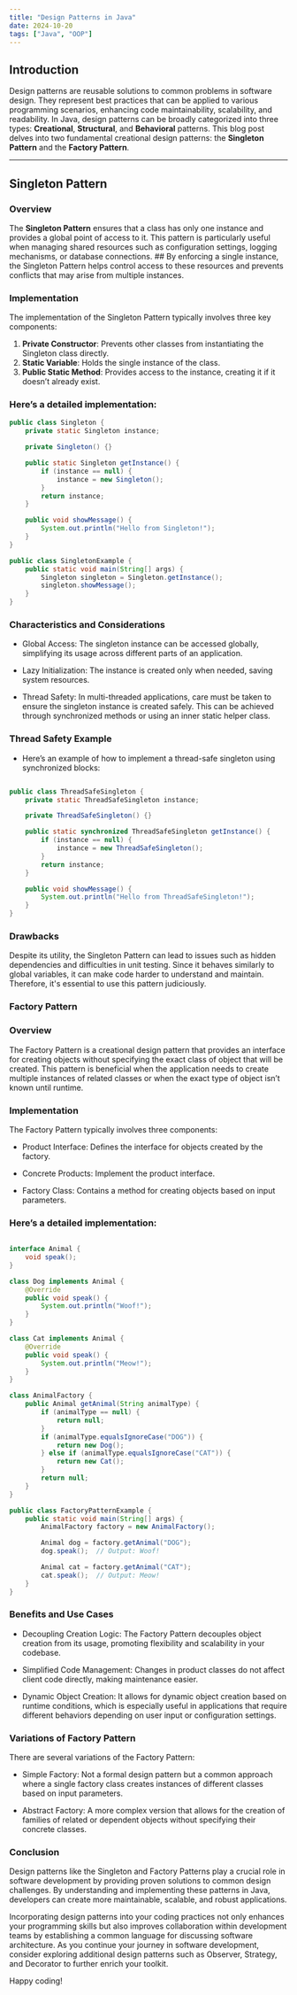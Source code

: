 ```yaml
---
title: "Design Patterns in Java"
date: 2024-10-20
tags: ["Java", "OOP"]
---
```


## Introduction

Design patterns are reusable solutions to common problems in software design. They represent best practices that can be applied to various programming scenarios, enhancing code maintainability, scalability, and readability. In Java, design patterns can be broadly categorized into three types: **Creational**, **Structural**, and **Behavioral** patterns. This blog post delves into two fundamental creational design patterns: the **Singleton Pattern** and the **Factory Pattern**.

---

## Singleton Pattern

### Overview

The **Singleton Pattern** ensures that a class has only one instance and provides a global point of access to it. This pattern is particularly useful when managing shared resources such as configuration settings, logging mechanisms, or database connections. ## By enforcing a single instance, the Singleton Pattern helps control access to these resources and prevents conflicts that may arise from multiple instances.

### Implementation

The implementation of the Singleton Pattern typically involves three key components:

1. **Private Constructor**: Prevents other classes from instantiating the Singleton class directly.
2. **Static Variable**: Holds the single instance of the class.
3. **Public Static Method**: Provides access to the instance, creating it if it doesn’t already exist.

### Here’s a detailed implementation:

```java
public class Singleton {
    private static Singleton instance;

    private Singleton() {}

    public static Singleton getInstance() {
        if (instance == null) {
            instance = new Singleton();
        }
        return instance;
    }

    public void showMessage() {
        System.out.println("Hello from Singleton!");
    }
}

public class SingletonExample {
    public static void main(String[] args) {
        Singleton singleton = Singleton.getInstance();
        singleton.showMessage();
    }
}

```

### Characteristics and Considerations

- Global Access: The singleton instance can be accessed globally, simplifying its usage across different parts of an application.

- Lazy Initialization: The instance is created only when needed, saving system resources.

- Thread Safety: In multi-threaded applications, care must be taken to ensure the singleton instance is created safely. This can be achieved through synchronized methods or using an inner static helper class.

### Thread Safety Example

- Here’s an example of how to implement a thread-safe singleton using synchronized blocks:

```java

public class ThreadSafeSingleton {
    private static ThreadSafeSingleton instance;

    private ThreadSafeSingleton() {}

    public static synchronized ThreadSafeSingleton getInstance() {
        if (instance == null) {
            instance = new ThreadSafeSingleton();
        }
        return instance;
    }

    public void showMessage() {
        System.out.println("Hello from ThreadSafeSingleton!");
    }
}

```

### Drawbacks

Despite its utility, the Singleton Pattern can lead to issues such as hidden dependencies and difficulties in unit testing. Since it behaves similarly to global variables, it can make code harder to understand and maintain. Therefore, it's essential to use this pattern judiciously.

### Factory Pattern

### Overview

The Factory Pattern is a creational design pattern that provides an interface for creating objects without specifying the exact class of object that will be created. This pattern is beneficial when the application needs to create multiple instances of related classes or when the exact type of object isn’t known until runtime.

### Implementation

The Factory Pattern typically involves three components:

- Product Interface: Defines the interface for objects created by the factory.

- Concrete Products: Implement the product interface.

- Factory Class: Contains a method for creating objects based on input parameters.

### Here’s a detailed implementation:

```java

interface Animal {
    void speak();
}

class Dog implements Animal {
    @Override
    public void speak() {
        System.out.println("Woof!");
    }
}

class Cat implements Animal {
    @Override
    public void speak() {
        System.out.println("Meow!");
    }
}

class AnimalFactory {
    public Animal getAnimal(String animalType) {
        if (animalType == null) {
            return null;
        }
        if (animalType.equalsIgnoreCase("DOG")) {
            return new Dog();
        } else if (animalType.equalsIgnoreCase("CAT")) {
            return new Cat();
        }
        return null;
    }
}

public class FactoryPatternExample {
    public static void main(String[] args) {
        AnimalFactory factory = new AnimalFactory();

        Animal dog = factory.getAnimal("DOG");
        dog.speak();  // Output: Woof!

        Animal cat = factory.getAnimal("CAT");
        cat.speak();  // Output: Meow!
    }
}

```

### Benefits and Use Cases

- Decoupling Creation Logic: The Factory Pattern decouples object creation from its usage, promoting flexibility and scalability in your codebase.

- Simplified Code Management: Changes in product classes do not affect client code directly, making maintenance easier.

- Dynamic Object Creation: It allows for dynamic object creation based on runtime conditions, which is especially useful in applications that require different behaviors depending on user input or configuration settings.

### Variations of Factory Pattern

There are several variations of the Factory Pattern:

- Simple Factory: Not a formal design pattern but a common approach where a single factory class creates instances of different classes based on input parameters.

- Abstract Factory: A more complex version that allows for the creation of families of related or dependent objects without specifying their concrete classes.

### Conclusion

Design patterns like the Singleton and Factory Patterns play a crucial role in software development by providing proven solutions to common design challenges. By understanding and implementing these patterns in Java, developers can create more maintainable, scalable, and robust applications.

Incorporating design patterns into your coding practices not only enhances your programming skills but also improves collaboration within development teams by establishing a common language for discussing software architecture. As you continue your journey in software development, consider exploring additional design patterns such as Observer, Strategy, and Decorator to further enrich your toolkit.

Happy coding!
